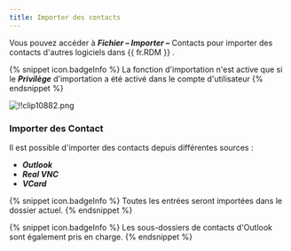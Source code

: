 ```yaml
---
title: Importer des contacts
---
```

Vous pouvez accéder à ***Fichier – Importer –*** Contacts   pour importer des contacts d'autres logiciels dans {{ fr.RDM }} . 

{% snippet icon.badgeInfo %} 
La fonction d'importation n'est active que si le ***Privilège*** d'importation a été activé dans le compte d'utilisateur 
{% endsnippet %}
 
![!!clip10882.png](/img/fr/rdm/windows/clip10882.png) 

### Importer des Contact 

Il est possible d'importer des contacts depuis différentes sources :  

* ***Outlook*** 
* ***Real VNC*** 
* ***VCard*** 

{% snippet icon.badgeInfo %} 
Toutes les entrées seront importées dans le dossier actuel. 
{% endsnippet %}
 
{% snippet icon.badgeInfo %} 
Les sous-dossiers de contacts d'Outlook sont également pris en charge. 
{% endsnippet %}
 


